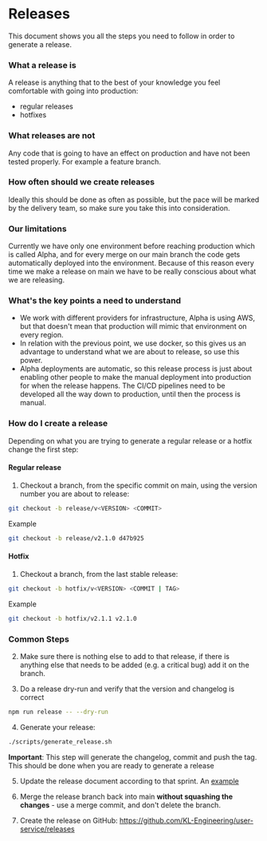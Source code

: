 # Releases

This document shows you all the steps you need to follow in order to generate a release.

### What a release is
A release is anything that to the best of your knowledge you feel comfortable with going into production:
- regular releases
- hotfixes

### What releases are not
Any code that is going to have an effect on production and have not been tested properly. For example a feature
branch.

### How often should we create releases
Ideally this should be done as often as possible, but the pace will be marked by the delivery team, so make sure
you take this into consideration.

### Our limitations
Currently we have only one environment before reaching production which is called Alpha, and for every merge on
our main branch the code gets automatically deployed into the environment. Because of this reason every time we
make a release on main we have to be really conscious about what we are releasing.

### What's the key points a need to understand
- We work with different providers for infrastructure, Alpha is using AWS, but that doesn't mean that production
will mimic that environment on every region.
- In relation with the previous point, we use docker, so this gives us an advantage to understand what we are
about to release, so use this power.
- Alpha deployments are automatic, so this release process is just about enabling other people to make the manual
deployment into production for when the release happens. The CI/CD pipelines need to be developed all the way down
to production, until then the process is manual.

### How do I create a release

Depending on what you are trying to generate a regular release or a hotfix change the first step:

#### Regular release
1. Checkout a branch, from the specific commit on main, using the version number you are about to release:
```bash
git checkout -b release/v<VERSION> <COMMIT>
```
Example
```bash
git checkout -b release/v2.1.0 d47b925
```

#### Hotfix
1. Checkout a branch, from the last stable release:
```bash
git checkout -b hotfix/v<VERSION> <COMMIT | TAG>
```
Example
```bash
git checkout -b hotfix/v2.1.1 v2.1.0
```

### Common Steps

2. Make sure there is nothing else to add to that release, if there is anything else that needs to be added
(e.g. a critical bug) add it on the branch.

3. Do a release dry-run and verify that the version and changelog is correct
```bash
npm run release -- --dry-run
```

4. Generate your release:
```bash
./scripts/generate_release.sh
```
**Important**: This step will generate the changelog, commit and push the tag. This should be done when you are ready to generate a release

5. Update the release document according to that sprint. An [example](https://calmisland.atlassian.net/l/c/S8dgrLWg)

6. Merge the release branch back into main __without squashing the changes__ - use a merge commit, and don't delete the branch.

7. Create the release on GitHub: https://github.com/KL-Engineering/user-service/releases